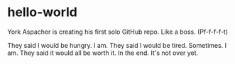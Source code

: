 # hello-world

York Aspacher is creating his first solo GitHub repo. Like a boss. (Pf-f-f-f-t)

They said I would be hungry. I am.
They said I would be tired. Sometimes. I am.
They said it would all be worth it. In the end. It's not over yet.
